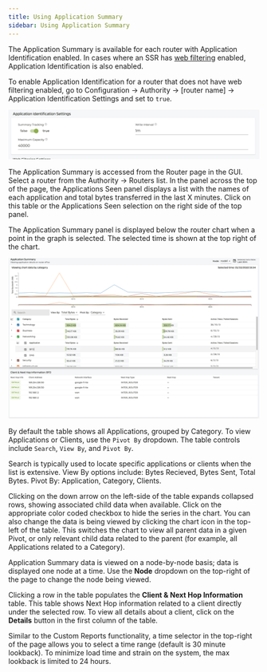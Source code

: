 ```yaml
---
title: Using Application Summary
sidebar: Using Application Summary
---
```

The Application Summary is available for each router with Application Identification enabled. In cases where an SSR has [web filtering](config_domain-based_web_filter.md) enabled, Application Identification is also enabled. 

To enable Application Identification for a router that does not have web filtering enabled, go to Configuration -> Authority -> [router name] -> Application Identification Settings and set to `true`.

![Application ID Summary Enabled](/img/app_summary_enabled.png)

The Application Summary is accessed from the Router page in the GUI. Select a router from the Authority -> Routers list. In the panel across the top of the page, the Applications Seen panel displays a list with the names of each application and total bytes transferred in the last X minutes. Click on this table or the Applications Seen selection on the right side of the top panel.

The Application Summary panel is displayed below the router chart when a point in the graph is selected. The selected time is shown at the top right of the chart.

![Application Summary](/img/app_summary.png)

By default the table shows all Applications, grouped by Category. To view Applications or Clients, use the `Pivot By` dropdown. The table controls include `Search`, `View By`, and `Pivot By`. 

Search is typically used to locate specific applications or clients when the list is extensive. 
View By options include: Bytes Recieved, Bytes Sent, Total Bytes.
Pivot By: Application, Category, Clients.

Clicking on the down arrow on the left-side of the table expands collapsed rows, showing associated child data when available. Click on the appropriate color coded checkbox to hide the series in the chart. You can also change the data is being viewed by clicking the chart icon in the top-left of the table. This switches the chart to view all parent data in a given Pivot, or only relevant child data related to the parent (for example, all Applications related to a Category).

Application Summary data is viewed on a node-by-node basis; data is displayed one node at a time. Use the **Node** dropdown on the top-right of the page to change the node being viewed. 

Clicking a row in the table populates the **Client & Next Hop Information** table. This table shows Next Hop information related to a client directly under the selected row. To view all details about a client, click on the **Details** button in the first column of the table. 

Similar to the Custom Reports functionality, a time selector in the top-right of the page  allows you to select a time range (default is 30 minute lookback). To minimize load time and strain on the system, the max lookback is limited to 24 hours.

